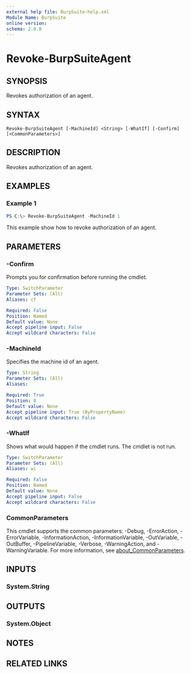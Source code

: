 ```yaml
---
external help file: BurpSuite-help.xml
Module Name: BurpSuite
online version:
schema: 2.0.0
---
```


# Revoke-BurpSuiteAgent

## SYNOPSIS
Revokes authorization of an agent.

## SYNTAX

```
Revoke-BurpSuiteAgent [-MachineId] <String> [-WhatIf] [-Confirm] [<CommonParameters>]
```

## DESCRIPTION
Revokes authorization of an agent.

## EXAMPLES

### Example 1
```powershell
PS C:\> Revoke-BurpSuiteAgent -MachineId 1
```

This example show how to revoke authorization of an agent.

## PARAMETERS

### -Confirm
Prompts you for confirmation before running the cmdlet.

```yaml
Type: SwitchParameter
Parameter Sets: (All)
Aliases: cf

Required: False
Position: Named
Default value: None
Accept pipeline input: False
Accept wildcard characters: False
```

### -MachineId
Specifies the machine id of an agent.

```yaml
Type: String
Parameter Sets: (All)
Aliases:

Required: True
Position: 0
Default value: None
Accept pipeline input: True (ByPropertyName)
Accept wildcard characters: False
```

### -WhatIf
Shows what would happen if the cmdlet runs.
The cmdlet is not run.

```yaml
Type: SwitchParameter
Parameter Sets: (All)
Aliases: wi

Required: False
Position: Named
Default value: None
Accept pipeline input: False
Accept wildcard characters: False
```

### CommonParameters
This cmdlet supports the common parameters: -Debug, -ErrorAction, -ErrorVariable, -InformationAction, -InformationVariable, -OutVariable, -OutBuffer, -PipelineVariable, -Verbose, -WarningAction, and -WarningVariable. For more information, see [about_CommonParameters](http://go.microsoft.com/fwlink/?LinkID=113216).

## INPUTS

### System.String

## OUTPUTS

### System.Object
## NOTES

## RELATED LINKS
